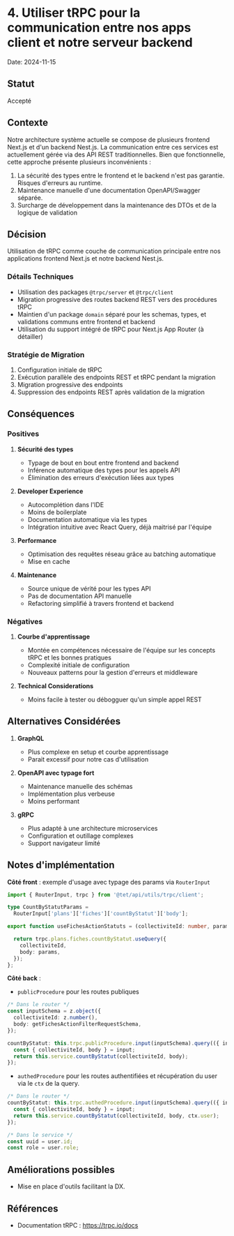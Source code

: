 # 4. Utiliser tRPC pour la communication entre nos apps client et notre serveur backend

Date: 2024-11-15

## Statut

Accepté

## Contexte

Notre architecture système actuelle se compose de plusieurs frontend Next.js et d'un backend Nest.js. La communication entre ces services est actuellement gérée via des API REST traditionnelles. Bien que fonctionnelle, cette approche présente plusieurs inconvénients :

1. La sécurité des types entre le frontend et le backend n'est pas garantie. Risques d'erreurs au runtime.
2. Maintenance manuelle d'une documentation OpenAPI/Swagger séparée.
3. Surcharge de développement dans la maintenance des DTOs et de la logique de validation

## Décision

Utilisation de tRPC comme couche de communication principale entre nos applications frontend Next.js et notre backend Nest.js.

### Détails Techniques

- Utilisation des packages `@trpc/server` et `@trpc/client`
- Migration progressive des routes backend REST vers des procédures tRPC
- Maintien d'un package `domain` séparé pour les schemas, types, et validations communs entre frontend et backend
- Utilisation du support intégré de tRPC pour Next.js App Router (à détailler)

### Stratégie de Migration

1. Configuration initiale de tRPC
2. Exécution parallèle des endpoints REST et tRPC pendant la migration
3. Migration progressive des endpoints
4. Suppression des endpoints REST après validation de la migration

## Conséquences

### Positives

1. **Sécurité des types**

   - Typage de bout en bout entre frontend and backend
   - Inférence automatique des types pour les appels API
   - Élimination des erreurs d'exécution liées aux types

2. **Developer Experience**

   - Autocomplétion dans l'IDE
   - Moins de boilerplate
   - Documentation automatique via les types
   - Intégration intuitive avec React Query, déjà maitrisé par l'équipe

3. **Performance**

   - Optimisation des requêtes réseau grâce au batching automatique
   - Mise en cache

4. **Maintenance**

   - Source unique de vérité pour les types API
   - Pas de documentation API manuelle
   - Refactoring simplifié à travers frontend et backend

### Négatives

1. **Courbe d'apprentissage**

   - Montée en compétences nécessaire de l'équipe sur les concepts tRPC et les bonnes pratiques
   - Complexité initiale de configuration
   - Nouveaux patterns pour la gestion d'erreurs et middleware

2. **Technical Considerations**

   - Moins facile à tester ou débogguer qu'un simple appel REST

## Alternatives Considérées

1. **GraphQL**

   - Plus complexe en setup et courbe apprentissage
   - Parait excessif pour notre cas d'utilisation

2. **OpenAPI avec typage fort**

   - Maintenance manuelle des schémas
   - Implémentation plus verbeuse
   - Moins performant

3. **gRPC**

   - Plus adapté à une architecture microservices
   - Configuration et outillage complexes
   - Support navigateur limité

## Notes d'implémentation

**Côté front** : exemple d'usage avec typage des params via `RouterInput`

```typescript
import { RouterInput, trpc } from '@tet/api/utils/trpc/client';

type CountByStatutParams =
  RouterInput['plans']['fiches']['countByStatut']['body'];

export function useFichesActionStatuts = (collectiviteId: number, params: CountByStatutParams) {

  return trpc.plans.fiches.countByStatut.useQuery({
    collectiviteId,
    body: params,
  });
};

```

**Côté back** :

- `publicProcedure` pour les routes publiques

```typescript
/* Dans le router */
const inputSchema = z.object({
  collectiviteId: z.number(),
  body: getFichesActionFilterRequestSchema,
});

countByStatut: this.trpc.publicProcedure.input(inputSchema).query(({ input }) => {
  const { collectiviteId, body } = input;
  return this.service.countByStatut(collectiviteId, body);
});
```

- `authedProcedure` pour les routes authentifiées et récupération du user via le `ctx` de la query.

```typescript
/* Dans le router */
countByStatut: this.trpc.authedProcedure.input(inputSchema).query(({ input, ctx }) => {
  const { collectiviteId, body } = input;
  return this.service.countByStatut(collectiviteId, body, ctx.user);
});

/* Dans le service */
const uuid = user.id;
const role = user.role;
```

## Améliorations possibles

- Mise en place d'outils facilitant la DX.

## Références

- Documentation tRPC : https://trpc.io/docs

```

```
